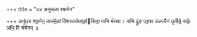 +++
title = "०४ अनुच्छ्य श्यामेन"

+++
अनु॑छ्य श्या॒मेन॒ त्वच॑मे॒तां वि॑शस्तर्यथाप॒र्वसिना॒ माभि मं॑स्थाः। माभि द्रु॑हः परु॒शः क॑ल्पयैनं तृ॒तीये॒ नाके॒ अधि॒ वि श्र॑यैनम् ॥